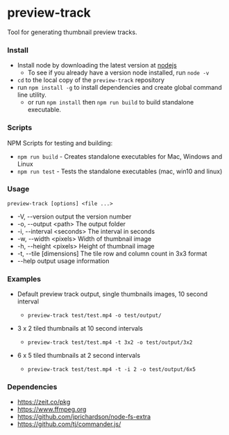 # preview-track
Tool for generating thumbnail preview tracks.

### Install
- Install node by downloading the latest version at [nodejs](http://nodejs.org)
    - To see if you already have a version node installed, run `node -v`
- `cd` to the local copy of the `preview-track` repository
- run `npm install -g` to install dependencies and create global command line utility.
    - or run `npm install` then `npm run build` to build standalone executable.

### Scripts
NPM Scripts for testing and building:
- `npm run build` - Creates standalone executables for Mac, Windows and Linux
- `npm run test` - Tests the standalone executables (mac, win10 and linux)

### Usage
`preview-track [options] <file ...>`
- -V, --version             output the version number
- -o, --output \<path>      The output folder
- -i, --interval \<seconds> The interval in seconds
- -w, --width \<pixels>     Width of thumbnail image
- -h, --height \<pixels>    Height of thumbnail image
- -t, --tile [dimensions]   The tile row and column count in 3x3 format
- --help                    output usage information

### Examples
- Default preview track output, single thumbnails images, 10 second interval
    - `preview-track test/test.mp4 -o test/output/`

- 3 x 2 tiled thumbnails at 10 second intervals
    - `preview-track test/test.mp4 -t 3x2 -o test/output/3x2`

- 6 x 5 tiled thumbnails at 2 second intervals
    - `preview-track test/test.mp4 -t -i 2 -o test/output/6x5`

### Dependencies
- https://zeit.co/pkg
- https://www.ffmpeg.org
- https://github.com/jprichardson/node-fs-extra
- https://github.com/tj/commander.js/
